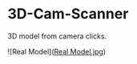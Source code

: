 # 3D-Cam-Scanner
3D model from camera clicks.

![Real Model]([Real Model.jpg](https://github.com/Sayantan-Chatterjee-2619/3D-Cam-Scanner/blob/main/Real%20Model.jpg))
